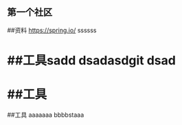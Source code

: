 ## 第一个社区

##资料
https://spring.io/
ssssss

##工具sadd
dsadasdgit dsad
=======
##工具
=======
##工具
aaaaaaa
bbbbstaaa